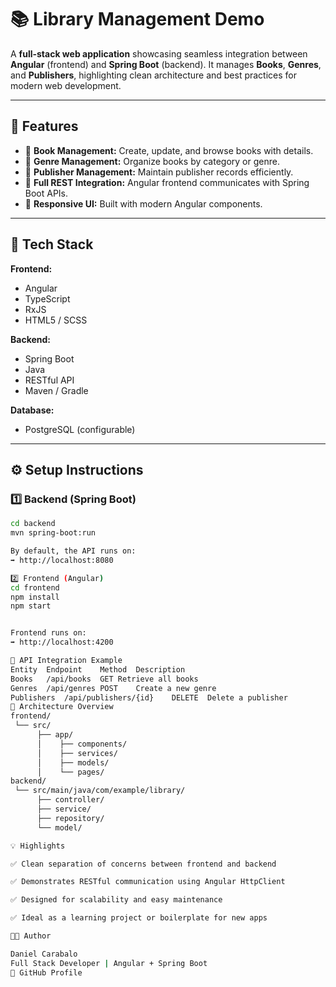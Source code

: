 # 📚 Library Management Demo

A **full-stack web application** showcasing seamless integration between **Angular** (frontend) and **Spring Boot** (backend).
It manages **Books**, **Genres**, and **Publishers**, highlighting clean architecture and best practices for modern web development.

---

## 🚀 Features

- 🔹 **Book Management:** Create, update, and browse books with details.
- 🔹 **Genre Management:** Organize books by category or genre.
- 🔹 **Publisher Management:** Maintain publisher records efficiently.
- 🔹 **Full REST Integration:** Angular frontend communicates with Spring Boot APIs.
- 🔹 **Responsive UI:** Built with modern Angular components.

---

## 🧩 Tech Stack

**Frontend:**
- Angular
- TypeScript
- RxJS
- HTML5 / SCSS

**Backend:**
- Spring Boot
- Java
- RESTful API
- Maven / Gradle

**Database:**
- PostgreSQL (configurable)

---

## ⚙️ Setup Instructions

### 1️⃣ Backend (Spring Boot)
```bash
cd backend
mvn spring-boot:run

By default, the API runs on:
➡️ http://localhost:8080

2️⃣ Frontend (Angular)
cd frontend
npm install
npm start


Frontend runs on:
➡️ http://localhost:4200

🔗 API Integration Example
Entity	Endpoint	Method	Description
Books	/api/books	GET	Retrieve all books
Genres	/api/genres	POST	Create a new genre
Publishers	/api/publishers/{id}	DELETE	Delete a publisher
🧠 Architecture Overview
frontend/
 └── src/
      ├── app/
      │    ├── components/
      │    ├── services/
      │    ├── models/
      │    └── pages/
backend/
 └── src/main/java/com/example/library/
      ├── controller/
      ├── service/
      ├── repository/
      └── model/

💡 Highlights

✅ Clean separation of concerns between frontend and backend

✅ Demonstrates RESTful communication using Angular HttpClient

✅ Designed for scalability and easy maintenance

✅ Ideal as a learning project or boilerplate for new apps

🧑‍💻 Author

Daniel Carabalo
Full Stack Developer | Angular + Spring Boot
🔗 GitHub Profile
